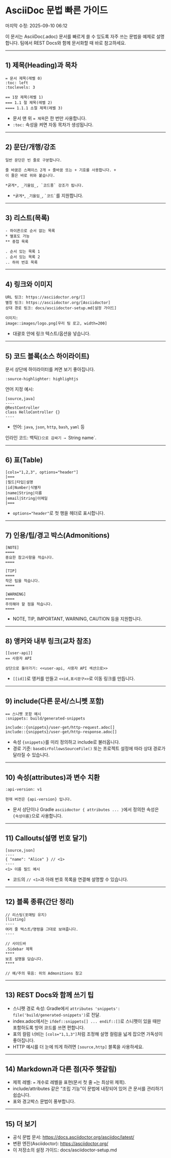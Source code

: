 # AsciiDoc 문법 빠른 가이드

마지막 수정: 2025-09-10 06:12

이 문서는 AsciiDoc(.adoc) 문서를 빠르게 쓸 수 있도록 자주 쓰는 문법을 예제로 설명합니다. 팀에서 REST Docs와 함께 문서화할 때 바로 참고하세요.

---

## 1) 제목(Heading)과 목차
```adoc
= 문서 제목(레벨 0)
:toc: left
:toclevels: 3

== 1장 제목(레벨 1)
=== 1.1 절 제목(레벨 2)
==== 1.1.1 소절 제목(레벨 3)
```
- 문서 맨 위 `= 제목`은 한 번만 사용합니다.
- `:toc:` 속성을 켜면 자동 목차가 생성됩니다.

---

## 2) 문단/개행/강조
```adoc
일반 문단은 빈 줄로 구분합니다.

줄 바꿈은 스페이스 2개 + 줄바꿈 또는 + 기호를 사용합니다. +
이 줄은 바로 위와 붙습니다.

*굵게*, _기울임_, `코드풍` 강조가 됩니다.
```
- `*굵게*`, `_기울임_`, `` `코드` ``를 지원합니다.

---

## 3) 리스트(목록)
```adoc
- 하이픈으로 순서 없는 목록
* 별표도 가능
** 중첩 목록

. 순서 있는 목록 1
. 순서 있는 목록 2
.. 하위 번호 목록
```

---

## 4) 링크와 이미지
```adoc
URL 링크: https://asciidoctor.org/[]
별칭 링크: https://asciidoctor.org/[Asciidoctor]
상대 경로 링크: docs/asciidoctor-setup.md[설정 가이드]

이미지:
image::images/logo.png[우리 팀 로고, width=200]
```
- 대괄호 안에 링크 텍스트/옵션을 넣습니다.

---

## 5) 코드 블록(소스 하이라이트)
문서 상단에 하이라이터를 켜면 보기 좋아집니다.
```adoc
:source-highlighter: highlightjs
```
언어 지정 예시:
```adoc
[source,java]
----
@RestController
class HelloController {}
----
```
- 언어: `java`, `json`, `http`, `bash`, `yaml` 등

인라인 코드: 백틱(`)으로 감싸기 → `String name`.

---

## 6) 표(Table)
```adoc
[cols="1,2,3", options="header"]
|===
|필드|타입|설명
|id|Number|식별자
|name|String|이름
|email|String|이메일
|===
```
- `options="header"`로 첫 행을 헤더로 표시합니다.

---

## 7) 인용/팁/경고 박스(Admonitions)
```adoc
[NOTE]
====
중요한 참고사항을 적습니다.
====

[TIP]
====
작은 팁을 적습니다.
====

[WARNING]
====
주의해야 할 점을 적습니다.
====
```
- NOTE, TIP, IMPORTANT, WARNING, CAUTION 등을 지원합니다.

---

## 8) 앵커와 내부 링크(교차 참조)
```adoc
[[user-api]]
== 사용자 API

상단으로 돌아가기: <<user-api, 사용자 API 섹션으로>>
```
- `[[id]]`로 앵커를 만들고 `<<id,표시문구>>`로 이동 링크를 만듭니다.

---

## 9) include(다른 문서/스니펫 포함)
```adoc
== 스니펫 포함 예시
:snippets: build/generated-snippets

include::{snippets}/user-get/http-request.adoc[]
include::{snippets}/user-get/http-response.adoc[]
```
- 속성 `{snippets}`를 미리 정의하고 include로 불러옵니다.
- 경로 기준: `baseDirFollowsSourceFile()` 또는 프로젝트 설정에 따라 상대 경로가 달라질 수 있습니다.

---

## 10) 속성(attributes)과 변수 치환
```adoc
:api-version: v1

현재 버전은 {api-version} 입니다.
```
- 문서 상단이나 Gradle `asciidoctor { attributes ... }`에서 정의한 속성은 `{속성이름}`으로 사용합니다.

---

## 11) Callouts(설명 번호 달기)
```adoc
[source,json]
----
{ "name": "Alice" } // <1>
----
<1> 이름 필드 예시
```
- 코드의 `// <1>`과 아래 번호 목록을 연결해 설명할 수 있습니다.

---

## 12) 블록 종류(간단 정리)
```adoc
// 리스팅(포매팅 유지)
[listing]
----
여러 줄 텍스트/명령을 그대로 보여줍니다.
----

// 사이드바
.Sidebar 제목
****
보조 설명을 담습니다.
****

// 예/주의 묶음: 위의 Admonitions 참고
```

---

## 13) REST Docs와 함께 쓰기 팁
- 스니펫 경로 속성: Gradle에서 `attributes 'snippets': file('build/generated-snippets')`로 전달.
- index.adoc에서는 `ifdef::snippets[] ... endif::[]`로 스니펫이 있을 때만 포함하도록 방어 코드를 쓰면 편합니다.
- 표의 컬럼 너비는 `[cols="1,1,3"]`처럼 조정해 설명 컬럼을 넓게 잡으면 가독성이 좋아집니다.
- HTTP 예시를 더 눈에 띄게 하려면 `[source,http]` 블록을 사용하세요.

---

## 14) Markdown과 다른 점(자주 헷갈림)
- 제목 레벨: `=` 개수로 레벨을 표현(문서 첫 줄 `=`는 최상위 제목).
- include/attributes 같은 “조립 기능”이 문법에 내장되어 있어 큰 문서를 관리하기 쉽습니다.
- 표와 경고박스 문법이 풍부합니다.

---

## 15) 더 보기
- 공식 문법 문서: https://docs.asciidoctor.org/asciidoc/latest/
- 변환 엔진(Asciidoctor): https://asciidoctor.org/
- 이 저장소의 설정 가이드: docs/asciidoctor-setup.md
